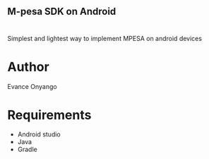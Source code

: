 ## M-pesa  SDK on Android
# 
Simplest and lightest way to implement MPESA on android devices

# Author 
Evance Onyango


# Requirements
* Android studio
* Java
* Gradle
